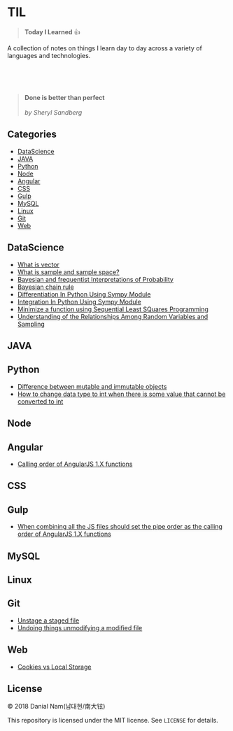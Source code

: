 # TIL

> **Today I Learned** :+1:

 A collection of notes on things I learn day to day across a
variety of languages and technologies.

<br/>
<br/>
<br/>

> **Done is better than perfect**<br/><br/>
_by Sheryl Sandberg_
<!-- --- -->

## Categories

* [DataScience](#datascience)
* [JAVA](#java)
* [Python](#python)
* [Node](#node)
* [Angular](#angular)
* [CSS](#css)
* [Gulp](#gulp)
* [MySQL](#mysql)
* [Linux](#linux)
* [Git](#git)
* [Web](#web)

<!-- --- -->

## DataScience
- [What is vector](dataScience/what-is-vector.md)
- [What is sample and sample space?](dataScience/what-is-sample-and-sample-space.md)
- [Bayesian and frequentist Interpretations of Probability](dataScience/bayesian-and-frequentist-interpretations-of-probability.md)
- [Bayesian chain rule](dataScience/bayesian-chain-rule.md)
- [Differentiation In Python Using Sympy Module](dataScience/differentiation-in-python-using-sympy-module.md)
- [Integration In Python Using Sympy Module](dataScience/integration-in-python-using-sympy-module.md)
- [Minimize a function using Sequential Least SQuares Programming](dataScience/minimize-a-function-using-sequential-least-squares-programming.md)
- [Understanding of the Relationships Among Random Variables and Sampling](dataScience/understanding-of-the-relationships-among-random-variables-and-sampling.md)

## JAVA

## Python
- [Difference between mutable and immutable objects](python/difference-between-mutable-and-immutable-objects.md)
- [How to change data type to int when there is some value that cannot be converted to int](python/how-to-change-data-type-to-int-when-there-is-some-value-that-cannot-be-converted-to-int.md)

## Node

## Angular
- [Calling order of AngularJS 1.X functions](angular/calling-order-of-AngularJS-functions.md)

## CSS

## Gulp
- [When combining all the JS files should set the pipe order as the calling order of AngularJS 1.X functions](gulp/setting-the-pipe-order-as-the-calling-order-of-angluarjs.md)

## MySQL

## Linux

## Git
- [Unstage a staged file](git/unstage-a-staged-file.md)
- [Undoing things unmodifying a modified file](git/undoing-things-unmodifying-a-modified-file.md)

## Web
- [Cookies vs Local Storage](web/cookies-vs-local-storage.md)

## License

&copy; 2018 Danial Nam(남대현/南大铉)

This repository is licensed under the MIT license. See `LICENSE` for
details.
